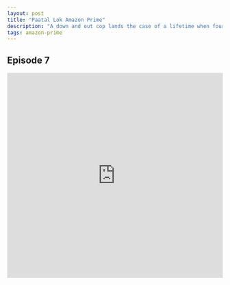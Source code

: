 ```yaml
---
layout: post
title: "Paatal Lok Amazon Prime"
description: "A down and out cop lands the case of a lifetime when four suspects are nabbed in the assassination attempt of a journalist. The pursuit of it leads him to 'Paatal Lok', and to shocking discoveries in the past of the four suspects."
tags: amazon-prime 
---
```



## Episode 7

<div class="responsive-container">
<iframe src="https://drive.google.com/file/d/1iT2PbWgRaVaAGOO7FYEuZZgB_mzXhuaa/preview" frameborder="0" marginwidth="0" marginheight="0" scrolling="NO" width="100%" height="480" allowfullscreen></iframe>
<div style="width: 80px; height: 80px; position: absolute; opacity: 0; right: 0px; top: 0px;"> </div></div>
